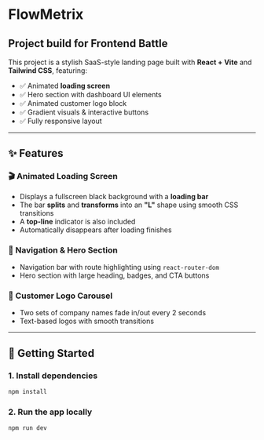 # FlowMetrix
## Project build for Frontend Battle

This project is a stylish SaaS-style landing page built with **React + Vite** and **Tailwind CSS**, featuring:

- ✅ Animated **loading screen**
- ✅ Hero section with dashboard UI elements
- ✅ Animated customer logo block
- ✅ Gradient visuals & interactive buttons
- ✅ Fully responsive layout

---

## ✨ Features

### 🎬 Animated Loading Screen
- Displays a fullscreen black background with a **loading bar**
- The bar **splits** and **transforms** into an **"L"** shape using smooth CSS transitions
- A **top-line** indicator is also included
- Automatically disappears after loading finishes

### 🧭 Navigation & Hero Section
- Navigation bar with route highlighting using `react-router-dom`
- Hero section with large heading, badges, and CTA buttons

### 👥 Customer Logo Carousel
- Two sets of company names fade in/out every 2 seconds
- Text-based logos with smooth transitions

---

## 🚀 Getting Started

### 1. Install dependencies

```bash
npm install
```
### 2. Run the app locally
```bash
npm run dev
```
